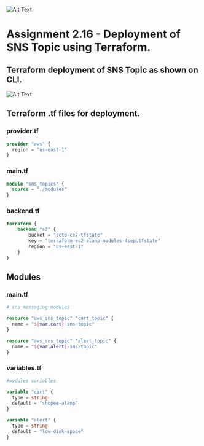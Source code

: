 ![Alt Text](https://github.com/lann87/cloud_infra_eng_ntu_coursework_alanp/blob/main/.misc/ntu_logo.png)   
# Assignment 2.16 - Deployment of SNS Topic using Terraform.  

## Terraform deployment of SNS Topic as shown on CLI.  
![Alt Text](https://github.com/lann87/cloud_infra_eng_ntu_coursework_alanp/blob/main/module2/assignment2.16/TF_sns_topic_deployment.png)  

## Terraform .tf files for deployment.  

### provider.tf   
```tf
provider "aws" {
  region = "us-east-1"
}
```   

### main.tf  
```tf
module "sns_topics" {
  source = "./modules"
}
```  

### backend.tf  
```tf
terraform {
    backend "s3" {
        bucket = "sctp-ce7-tfstate"
        key = "terraform-ec2-alanp-modules-4sep.tfstate"
        region = "us-east-1"
    }
}
```   

## Modules  

### main.tf   
```tf
# sns messaging modules

resource "aws_sns_topic" "cart_topic" {
  name = "${var.cart}-sns-topic"
}

resource "aws_sns_topic" "alert_topic" {
  name = "${var.alert}-sns-topic"
}
```   

### variables.tf   
```tf
#modules variables

variable "cart" {
  type = string
  default = "shopee-alanp"
}

variable "alert" {
  type = string
  default = "low-disk-space"
}
```  